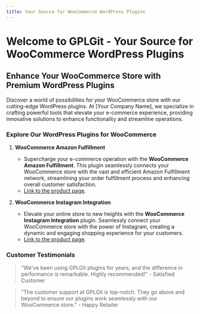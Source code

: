 ```yaml
---
title: Your Source for WooCommerce WordPress Plugins
---
```


# Welcome to GPLGit - Your Source for WooCommerce WordPress Plugins

## Enhance Your WooCommerce Store with Premium WordPress Plugins

Discover a world of possibilities for your WooCommerce store with our cutting-edge WordPress plugins. At [Your Company Name], we specialize in crafting powerful tools that elevate your e-commerce experience, providing innovative solutions to enhance functionality and streamline operations.

### Explore Our WordPress Plugins for WooCommerce

1. **WooCommerce Amazon Fulfillment**
   - Supercharge your e-commerce operation with the **WooCommerce Amazon Fulfillment**. This plugin seamlessly connects your WooCommerce store with the vast and efficient Amazon Fulfillment network, streamlining your order fulfillment process and enhancing overall customer satisfaction.
   - [Link to the product page](woocommerce/woocommerce-amazon).

2. **WooCommerce Instagram Integration**
   - Elevate your online store to new heights with the **WooCommerce Instagram Integration** plugin. Seamlessly connect your WooCommerce store with the power of Instagram, creating a dynamic and engaging shopping experience for your customers.
   - [Link to the product page](woocommerce/woocommerce-instagram).


### Customer Testimonials

> "We've been using GPLGit plugins for years, and the difference in performance is remarkable. Highly recommended!" - Satisfied Customer

> "The customer support at GPLGit is top-notch. They go above and beyond to ensure our plugins work seamlessly with our WooCommerce store." - Happy Retailer

